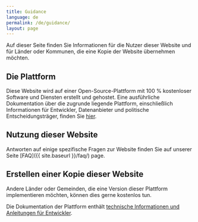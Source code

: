 ```yaml
---
title: Guidance
language: de
permalink: /de/guidance/
layout: page
---
```


Auf dieser Seite finden Sie Informationen für die Nutzer dieser Website und für Länder oder Kommunen, die eine Kopie der Website übernehmen möchten.

## Die Plattform

Diese Website wird auf einer Open-Source-Plattform mit 100 % kostenloser Software und Diensten erstellt und gehostet. Eine ausführliche Dokumentation über die zugrunde liegende Plattform, einschließlich Informationen für Entwickler, Datenanbieter und politische Entscheidungsträger, finden Sie [hier](https://open-sdg.readthedocs.io).

## Nutzung dieser Website

Antworten auf einige spezifische Fragen zur Website finden Sie auf unserer Seite [FAQ]({{ site.baseurl }}/faq/) page.

## Erstellen einer Kopie dieser Website

Andere Länder oder Gemeinden, die eine Version dieser Plattform implementieren möchten, können dies gerne kostenlos tun.

Die Dokumentation der Plattform enthält [technische Informationen und Anleitungen für Entwickler](https://open-sdg.readthedocs.io/en/latest/quick-start/).
